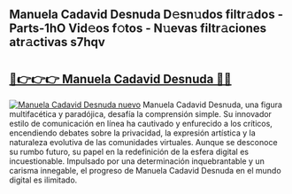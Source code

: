 ## Manuela Cadavid Desnuda D𝚎sn𝚞dos filtr𝚊dos - Parts-1hO Vid𝚎os f𝚘tos - N𝚞evas filtr𝚊ciones atr𝚊ctivas s7hqv

# <h2><a href="http://mb0ef0.tromn.icu/?c=Manuela+Cadavid+Desnuda">🔗👉👉👉 Manuela Cadavid Desnuda 🔗🔗</a></h2>

[![Manuela Cadavid Desnuda nuevo](https://i.imgur.com/pEAQMta.gif)](http://mb0ef0.tromn.icu/?c=Manuela+Cadavid+Desnuda)
Manuela Cadavid Desnuda, una figura multifacética y paradójica, desafía la comprensión simple. Su innovador estilo de comunicación en línea ha cautivado y enfurecido a los críticos, encendiendo debates sobre la privacidad, la expresión artística y la naturaleza evolutiva de las comunidades virtuales. Aunque se desconoce su rumbo futuro, su papel en la redefinición de la esfera digital es incuestionable. Impulsado por una determinación inquebrantable y un carisma innegable, el progreso de Manuela Cadavid Desnuda en el mundo digital es ilimitado.
